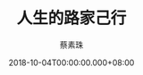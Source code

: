 ---
issue: 295
title: 人生的路家己行
author: 蔡素珠
date: 2018-10-04T00:00:00.000+08:00
topic: 人物
difficulty: 2
wikidata: Q98095722
wikidata_link: https://www.wikidata.org/wiki/Q98095722
---